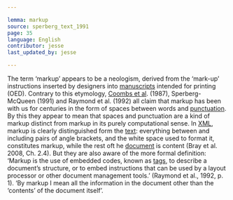 ```yaml
---

lemma: markup
source: sperberg_text_1991
page: 35
language: English
contributor: jesse
last_updated_by: jesse

---
```

The term ‘markup’ appears to be a neologism, derived from the ‘mark-up’ instructions inserted by designers into [manuscripts](manuscript.html) intended for printing (OED). Contrary to this etymology, [Coombs et al](bibliography.html#coombs_markup_1987). (1987), Sperberg-McQueen (1991) and Raymond et al. (1992) all claim that markup has been with us for centuries in the form of spaces between words and [punctuation](punctuation.html). By this they appear to mean that spaces and punctuation are a kind of markup distinct from markup in its purely computational sense. In [XML](XML.html), markup is clearly distinguished form the [text](text.html): everything between and including pairs of angle brackets, and the white space used to format it, constitutes markup, while the rest oft he [document](document.html) is content (Bray et al. 2008, Ch. 2.4). But they are also aware of the more formal definition: ‘Markup is the use of embedded codes, known as [tags](tag.html), to describe a document’s structure, or to embed instructions that can be used by a layout processor or other document management tools.’ (Raymond et al., 1992, p. 1). ‘By markup I mean all the information in the document other than the ‘contents’ of the document itself’.
